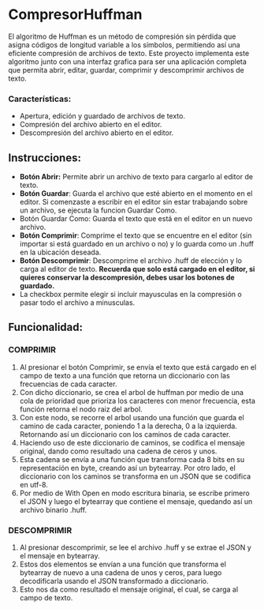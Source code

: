 # CompresorHuffman

El algoritmo de Huffman es un método de compresión sin pérdida que asigna códigos de longitud variable a los símbolos, permitiendo así una eficiente compresión de archivos de texto. Este proyecto implementa este algoritmo junto con una interfaz grafica para ser una aplicación completa que permita abrir, editar, guardar, comprimir y descomprimir archivos de texto.

### **Características:**

* Apertura, edición y guardado de archivos de texto.
* Compresión del archivo abierto en el editor.
* Descompresión del archivo abierto en el editor.

## Instrucciones:

* **Botón Abrir:** Permite abrir un archivo de texto para cargarlo al editor de texto.
* **Botón Guardar**: Guarda el archivo que esté abierto en el momento en el editor. Si comenzaste a escribir en el editor sin estar trabajando sobre un archivo, se ejecuta la funcion Guardar Como.
* Botón Guardar Como: Guarda el texto que está en el editor en un nuevo archivo.
* **Botón Comprimir**:  Comprime el texto que se encuentre en el editor (sin importar si está guardado en un archivo o no) y lo guarda como un .huff en la ubicación deseada.
* **Botón Descomprimir**: Descomprime el archivo .huff de elección y lo carga al editor de texto. **Recuerda que solo está cargado en el editor, si quieres conservar la descompresión, debes usar los botones de guardado.**
* La checkbox permite elegir si incluir mayusculas en la compresión o pasar todo el archivo a minusculas.

## Funcionalidad:

### COMPRIMIR

1. Al presionar el botón Comprimir, se envía el texto que está cargado en el campo de texto a una función que retorna un diccionario con las frecuencias de cada caracter.
2. Con dicho diccionario, se crea el arbol de huffman por medio de una cola de prioridad que prioriza los caracteres con menor frecuencia, esta función retorna el nodo raiz del arbol.
3. Con este nodo, se recorre el arbol usando una función que guarda el camino de cada caracter, poniendo 1 a la derecha, 0 a la izquierda. Retornando así un diccionario con los caminos de cada caracter.
4. Haciendo uso de este diccionario de caminos, se codifica el mensaje original, dando como resultado una cadena de ceros y unos.
5. Esta cadena se envía a una función que transforma cada 8 bits en su representación en byte, creando así un bytearray. Por otro lado, el diccionario con los caminos se transforma en un JSON que se codifica en utf-8.
6. Por medio de With Open en modo escritura binaria, se escribe primero el JSON y luego el bytearray que contiene el mensaje, quedando así un archivo binario .huff.

### DESCOMPRIMIR

1. Al presionar descomprimir, se lee el archivo .huff y se extrae el JSON y el mensaje en bytearray.
2. Estos dos elementos se envían a una función que transforma el bytearray de nuevo a una cadena de unos y ceros, para luego decodificarla usando el JSON transformado a diccionario.
3. Esto nos da como resultado el mensaje original, el cual, se carga al campo de texto.
